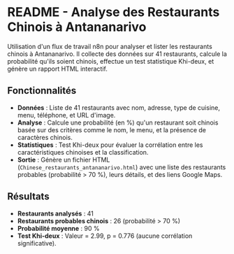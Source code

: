 # README - Analyse des Restaurants Chinois à Antananarivo


Utilisation d'un flux de travail n8n pour analyser et lister les restaurants chinois à Antananarivo. Il collecte des données sur 41 restaurants, calcule la probabilité qu'ils soient chinois, effectue un test statistique Khi-deux, et génère un rapport HTML interactif.

## Fonctionnalités
- **Données** : Liste de 41 restaurants avec nom, adresse, type de cuisine, menu, téléphone, et URL d'image.
- **Analyse** : Calcule une probabilité (en %) qu'un restaurant soit chinois basée sur des critères comme le nom, le menu, et la présence de caractères chinois.
- **Statistiques** : Test Khi-deux pour évaluer la corrélation entre les caractéristiques chinoises et la classification.
- **Sortie** : Génère un fichier HTML (`Chinese_restaurants_antananarivo.html`) avec une liste des restaurants probables (probabilité > 70 %), leurs détails, et des liens Google Maps.

## Résultats
- **Restaurants analysés** : 41
- **Restaurants probables chinois** : 26 (probabilité > 70 %)
- **Probabilité moyenne** : 90 %
- **Test Khi-deux** : Valeur = 2.99, p = 0.776 (aucune corrélation significative).
